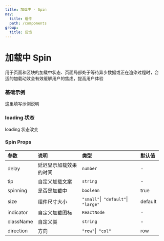 ```yaml
---
title: 加载中 - Spin
nav:
  title: 组件
  path: /components
group:
  title: 反馈
---
```


# 加载中 Spin

用于页面和区块的加载中状态、页面局部处于等待异步数据或正在渲染过程时，合适的加载动效会有效缓解用户的焦虑，提高用户体验

### 基础示例

这里填写示例说明

<!-- <code src="./demos/basic.tsx"></code> -->
<!-- <code src="./demos/size.tsx"></code> -->
<!-- <code src="./demos/container.tsx"></code> -->
<!-- <code src="./demos/text.tsx"></code> -->
<code src="./demos/logi.tsx"></code>

### loading 状态

loading 状态改变

<code src="./demos/loading.tsx"></code>

### Spin Props

| 参数 | 说明 | 类型 | 默认值 |
| :--- | :--- | :--- | :----- |
| delay      | 延迟显示加载效果的时间 | `number`  | -      |
| tip      | 自定义加载文案 | `string`  | -      |
| spinning      | 是否是加载中 | `boolean`  | true      |
| size      | 组件尺寸大小 | `"small"`\|` "default"`\|` "large"`  | default      |
| indicator      | 自定义加载图标 | `ReactNode`  | -      |
| className      | 自定义类 | `string`  | -      |
| direction      | 方向 | `"row"`\|` "col"`  | row      |


###
